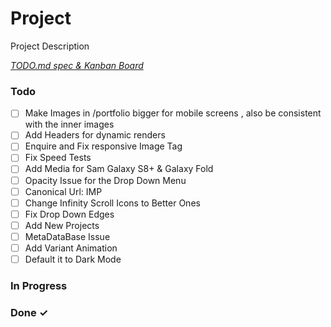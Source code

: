 # Project

Project Description

<em>[TODO.md spec & Kanban Board](https://bit.ly/3fCwKfM)</em>

### Todo

- [ ] Make Images in  /portfolio bigger for mobile screens , also be consistent with the inner images  
- [ ] Add Headers for dynamic renders  
- [ ] Enquire and Fix responsive Image Tag  
- [ ] Fix Speed Tests  
- [ ] Add Media for Sam Galaxy S8+ & Galaxy Fold  
- [ ] Opacity Issue for the Drop Down Menu  
- [ ] Canonical Url: IMP  
- [ ] Change Infinity Scroll Icons to Better Ones  
- [ ] Fix Drop Down Edges  
- [ ] Add New Projects  
- [ ] MetaDataBase Issue  
- [ ] Add Variant Animation  
- [ ] Default it to Dark Mode  

### In Progress


### Done ✓


